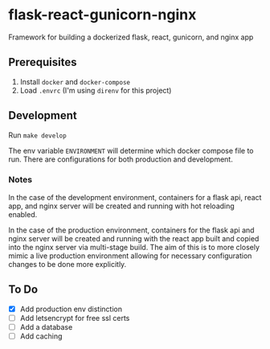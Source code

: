 # flask-react-gunicorn-nginx
Framework for building a dockerized flask, react, gunicorn, and nginx app 

## Prerequisites

1) Install  `docker` and `docker-compose`
2) Load `.envrc` (I'm using `direnv` for this project)

## Development

Run `make develop`

The env variable `ENVIRONMENT` will determine which docker compose file to run. There are configurations for both production and development.

### Notes

In the case of the development environment, containers for a flask api, react app, and nginx server will be created and running with hot reloading enabled.

In the case of the production environment, containers for the flask api and nginx server will be created and running with the react app built and copied into the nginx server via multi-stage build. The aim of this is to more closely mimic a live production environment allowing for necessary configuration changes to be done more explicitly.


## To Do

- [x] Add production env distinction
- [ ] Add letsencrypt for free ssl certs
- [ ] Add a database
- [ ] Add caching
